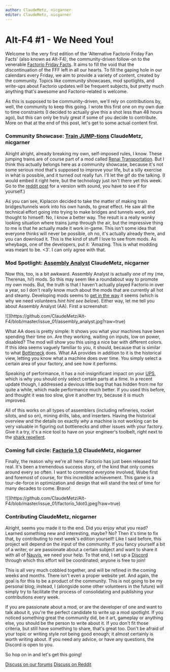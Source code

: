 ```yaml
---
author: ClaudeMetz, nicgarner
editor: ClaudeMetz, nicgarner
---
```


# Alt-F4 #1 - We Need You!

Welcome to the very first edition of the 'Alternative Factorio Friday Fan Facts' (also known as Alt-F4), the community-driven follow-on to the venerable [Factorio Friday Facts](https://factorio.com/blog/). It aims to fill the void that the discontinuation of the FFF left in all our hearts. To fill the gaping hole in our calendars every Friday, we aim to provide a variety of content, created by the community. Topics like community showcases, mod spotlights, and write-ups about Factorio updates will be frequent subjects, but pretty much anything that's awesome and Factorio-related is welcome.
<!--more-->
As this is supposed to be community-driven, we'll rely on contributions by, well, the community to keep this going. I wrote this first one on my own due to time constraints (I decided to actually give this a shot less than 48 hours ago), but this can only be truly great if some of you decide to contribute. More on that at the end of this post, let's get to some actual content first.


### Community Showcase: [Train JUMP-tions](https://www.reddit.com/r/factorio/comments/i5yoaj/train_junctions_pfft_try_train_jumptions/?utm_source=share&utm_medium=web2x) <author>ClaudeMetz, nicgarner</author>

Alright alright, already breaking my own, self-imposed rules, I know. These jumping trains are of course part of a mod called [Renai Transportation](https://mods.factorio.com/mod/RenaiTransportation). But I think this actually belongs here as a community showcase, because it's not some serious mod that's supposed to improve your life, but a silly exercise in what is possible, and it turned out really fun. I'll let the gif do the talking. (I would embed it right here, but the technology just isn't there yet this week. Go to the [reddit post](https://www.reddit.com/r/factorio/comments/i5yoaj/train_junctions_pfft_try_train_jumptions/?utm_source=share&utm_medium=web2x) for a version with sound, you have to see if for yourself.)

As you can see, Kiplacon decided to take the matter of making train bridges/tunnels work into his own hands, to great effect. He saw all the technical effort going into trying to make bridges and tunnels work, and thought to himself: No, I know a better way. The result is a really wonky looking situation where trains jump through the air, but the impressive thing to me is that he actually made it work in-game. This isn't some idea that everyone thinks will never be possible, oh no, it's actually already there, and you can download it. This is the kind of stuff I love to see from mods. As wheybags, one of the developers, put it: 'Amazing. This is what modding was meant to be. <3'. I can only agree with that.


### Mod Spotlight: [Assembly Analyst](https://mods.factorio.com/mod/assemblyanalyst) <author>ClaudeMetz, nicgarner</author>

Now this, too, is a bit awkward. Assembly Analyst is actually one of my (me, Therenas, hi!) mods. So this may seem like a roundabout way to promote my own mods. But, the truth is that I haven't actually played Factorio in over a year, so I don't really know much about the mods that are currently all hot and steamy. Developing mods seems to [get in the way](https://cdn.discordapp.com/attachments/603392474458882065/745728165116248144/mod_brain.png) it seems (which is why we need volunteers *hint hint see below*). Either way, let me tell you about Assembly Analyst (AA). First a screenshot:

<div class="content">
![](https://github.com/ClaudeMetz/Alt-F4/blob/master/issue_01/assembly_analyst.jpg?raw=true)
</div>

What AA does is pretty simple: It shows you what your machines have been spending their time on. Are they working, waiting on inputs, low on power, disabled? The mod will show you this using a nice bar with different colors. If this idea seems vaguely familiar to you, it should, because that is similar to what [Bottleneck](https://mods.factorio.com/mod/Bottleneck) does. What AA provides in addition to it is the historical view, letting you know what a machine does over time. You simply select a certain area of your factory, and see how it performs.

Speaking of performance, it has a not-insignificant impact on your [UPS](https://www.reddit.com/r/factorio/comments/5dmura/can_someone_explain_ups/da5q364/?utm_source=reddit&utm_medium=web2x&context=3), which is why you should only select certain parts at a time. In a recent update though, I addressed a devious little bug that has hidden from me for quite a while, which made performance much better. If you used this before, and thought it was too slow, give it another try, because it is much improved.

All of this works on all types of assemblers (including refineries, rocket silots, and so on), mining drills, labs, and inserters. Having the historical overview and the details on exactly *why* a machine is not working can be very valuable in figuring out bottlenecks and other issues with your factory. Give it a try, it's a nice tool to have on your engineer's toolbelt, right next to the [shark repellent](https://www.youtube.com/watch?v=QnFOs7QlJSI).


### Coming full circle: [Factorio 1.0](https://factorio.com/blog/post/fff-360) <author>ClaudeMetz, nicgarner</author>

Finally, the reason why we're all here: Factorio has just been released for real. It's been a tremendous success story, of the kind that only comes around every so often. I want to commend everyone involved, Wube first and foremost of course, for this incredible achievement. This game is a tour-de-force in optimization and design that will stand the test of time for many decades to come. Bravo!

<div class="content">
![](https://github.com/ClaudeMetz/Alt-F4/blob/master/issue_01/factorio_1dot0.jpeg?raw=true)
</div>


### Contributing <author>ClaudeMetz, nicgarner</author>

Alright, seems you made it to the end. Did you enjoy what you read? Learned something new and interesting, maybe? No? Then it's time to fix that, by contributing to next week's edition yourself! Like I said before, this project will depend on the input of the community. If you fancy yourself a bit of a writer, or are passionate about a certain subject and want to share it with all of [Nauvis](https://www.reddit.com/r/factorio/comments/7fjh5l/what_is_nauvis_im_glad_you_asked/), we need your help. To that end, I set up a [Discord](https://discord.gg/AsXAwyV) through which this effort will be coordinated; anyone is free to join!

This is all very much cobbled together, and will be refined in the coming weeks and months. There isn't even a proper website yet. And again, the goal is for this to be a product of the community. This is not going to be my personal blog; instead, I (alongside some other volunteers in the future) will simply try to facilitate the process of consolidating and publishing your contributions every week.

If you are passionate about a mod, or are the developer of one and want to talk about it, you're the perfect candidate to write up a mod spotlight. If you noticed something great the community did, be it art, gameplay or anything else, you should be the person to write about it. If you don't fit those criteria, but still have something to share, that's great too. Don't be afraid of your topic or writing style not being good enough; it almost certainly is worth writing about. If you need any advice, or have any questions, the Discord is open to you.

So hop on in and let's get this going!

<div class="mt8 flex flex-column flex-items-center">
	<a class="button-green-right m4" style="width: 16em;" href="https://forums.factorio.com/87659">Discuss on our forums</a>
	<a class="button-green-right m4" style="width: 16em;" href="https://www.reddit.com/r/factorio/comments/i5arma/friday_facts_359_crash_site_the_beginning/">Discuss on Reddit</a>
</div>